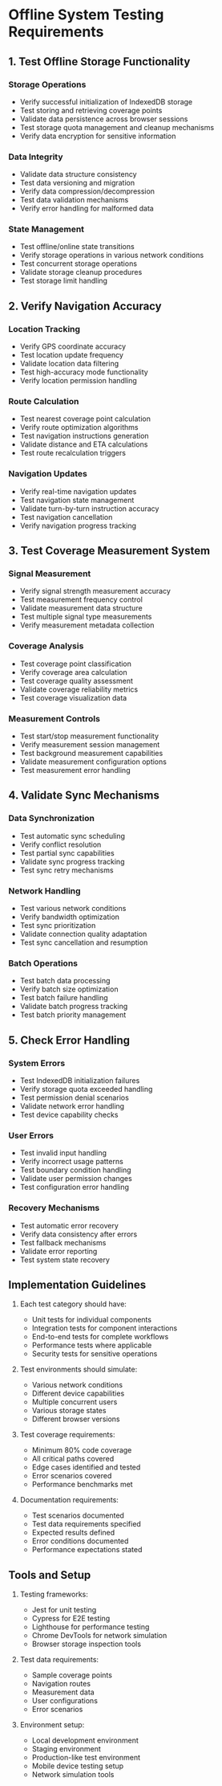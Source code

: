 # Offline System Testing Requirements

## 1. Test Offline Storage Functionality

### Storage Operations
- Verify successful initialization of IndexedDB storage
- Test storing and retrieving coverage points
- Validate data persistence across browser sessions
- Test storage quota management and cleanup mechanisms
- Verify data encryption for sensitive information

### Data Integrity
- Validate data structure consistency
- Test data versioning and migration
- Verify data compression/decompression
- Test data validation mechanisms
- Verify error handling for malformed data

### State Management
- Test offline/online state transitions
- Verify storage operations in various network conditions
- Test concurrent storage operations
- Validate storage cleanup procedures
- Test storage limit handling

## 2. Verify Navigation Accuracy

### Location Tracking
- Verify GPS coordinate accuracy
- Test location update frequency
- Validate location data filtering
- Test high-accuracy mode functionality
- Verify location permission handling

### Route Calculation
- Test nearest coverage point calculation
- Verify route optimization algorithms
- Test navigation instructions generation
- Validate distance and ETA calculations
- Test route recalculation triggers

### Navigation Updates
- Verify real-time navigation updates
- Test navigation state management
- Validate turn-by-turn instruction accuracy
- Test navigation cancellation
- Verify navigation progress tracking

## 3. Test Coverage Measurement System

### Signal Measurement
- Verify signal strength measurement accuracy
- Test measurement frequency control
- Validate measurement data structure
- Test multiple signal type measurements
- Verify measurement metadata collection

### Coverage Analysis
- Test coverage point classification
- Verify coverage area calculation
- Test coverage quality assessment
- Validate coverage reliability metrics
- Test coverage visualization data

### Measurement Controls
- Test start/stop measurement functionality
- Verify measurement session management
- Test background measurement capabilities
- Validate measurement configuration options
- Test measurement error handling

## 4. Validate Sync Mechanisms

### Data Synchronization
- Test automatic sync scheduling
- Verify conflict resolution
- Test partial sync capabilities
- Validate sync progress tracking
- Test sync retry mechanisms

### Network Handling
- Test various network conditions
- Verify bandwidth optimization
- Test sync prioritization
- Validate connection quality adaptation
- Test sync cancellation and resumption

### Batch Operations
- Test batch data processing
- Verify batch size optimization
- Test batch failure handling
- Validate batch progress tracking
- Test batch priority management

## 5. Check Error Handling

### System Errors
- Test IndexedDB initialization failures
- Verify storage quota exceeded handling
- Test permission denial scenarios
- Validate network error handling
- Test device capability checks

### User Errors
- Test invalid input handling
- Verify incorrect usage patterns
- Test boundary condition handling
- Validate user permission changes
- Test configuration error handling

### Recovery Mechanisms
- Test automatic error recovery
- Verify data consistency after errors
- Test fallback mechanisms
- Validate error reporting
- Test system state recovery

## Implementation Guidelines

1. Each test category should have:
   - Unit tests for individual components
   - Integration tests for component interactions
   - End-to-end tests for complete workflows
   - Performance tests where applicable
   - Security tests for sensitive operations

2. Test environments should simulate:
   - Various network conditions
   - Different device capabilities
   - Multiple concurrent users
   - Various storage states
   - Different browser versions

3. Test coverage requirements:
   - Minimum 80% code coverage
   - All critical paths covered
   - Edge cases identified and tested
   - Error scenarios covered
   - Performance benchmarks met

4. Documentation requirements:
   - Test scenarios documented
   - Test data requirements specified
   - Expected results defined
   - Error conditions documented
   - Performance expectations stated

## Tools and Setup

1. Testing frameworks:
   - Jest for unit testing
   - Cypress for E2E testing
   - Lighthouse for performance testing
   - Chrome DevTools for network simulation
   - Browser storage inspection tools

2. Test data requirements:
   - Sample coverage points
   - Navigation routes
   - Measurement data
   - User configurations
   - Error scenarios

3. Environment setup:
   - Local development environment
   - Staging environment
   - Production-like test environment
   - Mobile device testing setup
   - Network simulation tools
